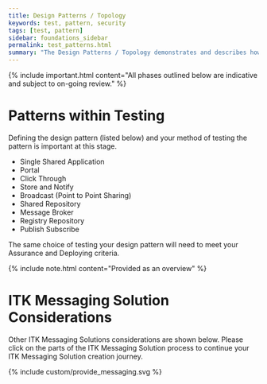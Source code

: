 ```yaml
---
title: Design Patterns / Topology
keywords: test, pattern, security
tags: [test, pattern]
sidebar: foundations_sidebar
permalink: test_patterns.html
summary: "The Design Patterns / Topology demonstrates and describes how various design patterns can influence access, security and use of ITK Messaging Solutions"
---
```


{% include important.html content="All phases outlined below are indicative and subject to on-going review." %}

# Patterns within Testing #

Defining the design pattern (listed below) and your method of testing the pattern is important at this stage. 

- Single Shared Application
- Portal
- Click Through
- Store and Notify
- Broadcast (Point to Point Sharing)
- Shared Repository
- Message Broker
- Registry Repository
- Publish Subscribe

The same choice of testing your design pattern will need to meet your Assurance and Deploying criteria.

{% include note.html content="Provided as an overview" %}


# ITK Messaging Solution Considerations #

Other ITK Messaging Solutions considerations are shown below. Please click on the parts of the ITK Messaging Solution process to continue your ITK Messaging Solution creation journey.

{% include custom/provide_messaging.svg %}



